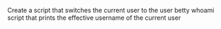 Create a script that switches the current user to the user betty
whoami script that prints the effective username of the current user
